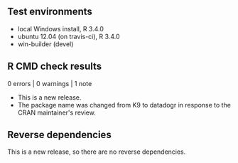 ## Test environments
* local Windows install, R 3.4.0
* ubuntu 12.04 (on travis-ci), R 3.4.0
* win-builder (devel)

## R CMD check results

0 errors | 0 warnings | 1 note

* This is a new release.
* The package name was changed from K9 to datadogr in response to the CRAN maintainer's review.

## Reverse dependencies

This is a new release, so there are no reverse dependencies.

